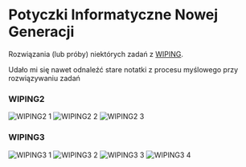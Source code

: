 # Potyczki Informatyczne Nowej Generacji
Rozwiązania (lub próby) niektórych zadań z [WIPING](http://www.wiping.pl/).

Udało mi się nawet odnaleźć stare notatki z procesu myślowego przy rozwiązywaniu zadań

### WIPING2
![WIPING2 1](https://user-images.githubusercontent.com/12998256/95533259-002b5c80-09e3-11eb-9696-f917e0c29542.JPG)
![WIPING2 2](https://user-images.githubusercontent.com/12998256/95533272-06b9d400-09e3-11eb-9e7c-e891d9948bf4.JPG)
![WIPING2 3](https://user-images.githubusercontent.com/12998256/95533273-07eb0100-09e3-11eb-8345-9b64baeedc15.JPG)

### WIPING3
![WIPING3 1](https://user-images.githubusercontent.com/12998256/95533274-07eb0100-09e3-11eb-9cd1-855538cd44ef.JPG)
![WIPING3 2](https://user-images.githubusercontent.com/12998256/95533276-08839780-09e3-11eb-9ec5-d050211df357.JPG)
![WIPING3 3](https://user-images.githubusercontent.com/12998256/95533277-091c2e00-09e3-11eb-87a5-39e918cb453d.JPG)
![WIPING3 4](https://user-images.githubusercontent.com/12998256/95533278-09b4c480-09e3-11eb-9195-47511fa06331.JPG)
